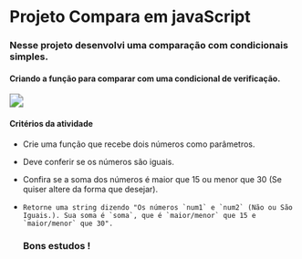 

# Projeto Compara em javaScript 

### Nesse projeto desenvolvi uma comparação com condicionais simples.

#### Criando a função para comparar com uma condicional de verificação.

<img src= (https://user-images.githubusercontent.com/93234341/151634366-469d2631-04f6-45de-8672-da738e848756.png) style="zoom:150%;" />



#### Critérios da atividade 

- Crie uma função que recebe dois números como parâmetros.

- Deve conferir se os números são iguais.

- Confira se a soma dos números é maior que 15 ou menor que 30 (Se quiser altere da forma que desejar).

- `````
  Retorne uma string dizendo "Os números `num1` e `num2` (Não ou São Iguais.). Sua soma é `soma`, que é `maior/menor` que 15 e `maior/menor` que 30".
  `````

  ###                                           Bons estudos ! 

  



​	
